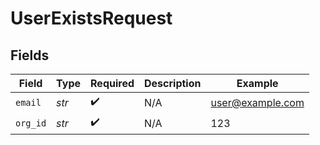 # UserExistsRequest


## Fields

| Field              | Type               | Required           | Description        | Example            |
| ------------------ | ------------------ | ------------------ | ------------------ | ------------------ |
| `email`            | *str*              | :heavy_check_mark: | N/A                | user@example.com   |
| `org_id`           | *str*              | :heavy_check_mark: | N/A                | 123                |
